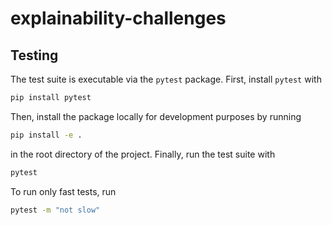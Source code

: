 # explainability-challenges

## Testing

The test suite is executable via the `pytest` package.
First, install `pytest` with 
```bash
pip install pytest
```
Then, install the package locally for development purposes by running
```bash
pip install -e .
```
in the root directory of the project.
Finally, run the test suite with
```bash
pytest
```
To run only fast tests, run
```bash
pytest -m "not slow"
```
